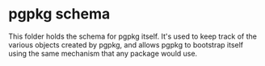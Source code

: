# pgpkg schema

This folder holds the schema for pgpkg itself.
It's used to keep track of the various objects created by
pgpkg, and allows pgpkg to bootstrap itself using the same
mechanism that any package would use.